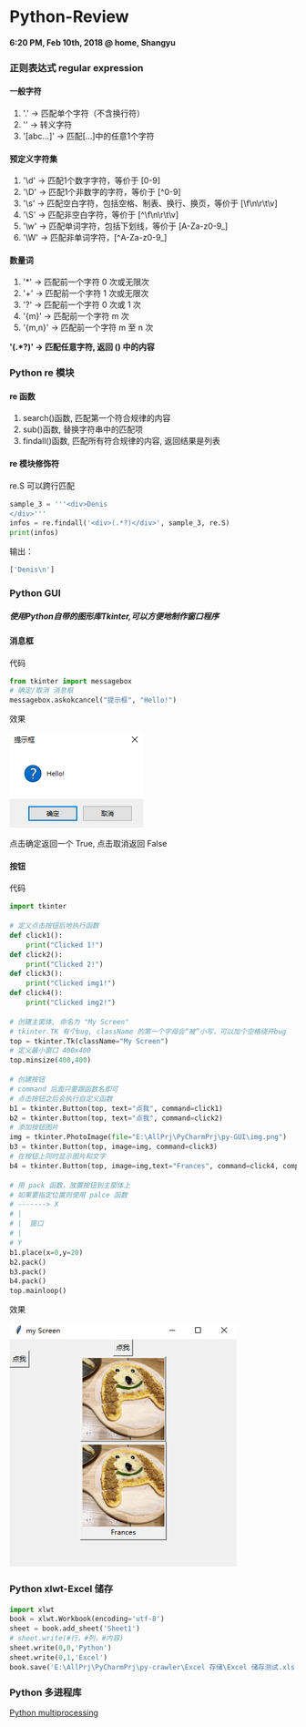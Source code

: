 # Python-Review

#### 6:20 PM, Feb 10th, 2018 @ home, Shangyu

### 正则表达式 regular expression

#### 一般字符

1. '.' -> 匹配单个字符（不含换行符）
2. '\' -> 转义字符
3. '[abc...]' -> 匹配[...]中的任意1个字符

####  预定义字符集

1. '\d' -> 匹配1个数字字符，等价于 [0-9]
2. '\D' -> 匹配1个非数字的字符，等价于 [^0-9]
3. '\s' -> 匹配空白字符，包括空格、制表、换行、换页，等价于 [\f\n\r\t\v]
4. '\S' -> 匹配非空白字符，等价于 [^\f\n\r\t\v]
5. '\w' -> 匹配单词字符，包括下划线，等价于 [A-Za-z0-9_]
6. '\W' -> 匹配非单词字符，[^A-Za-z0-9_]

####  数量词

1. '*' -> 匹配前一个字符 0 次或无限次
2. '+' -> 匹配前一个字符 1 次或无限次
3. '?' -> 匹配前一个字符 0 次或 1 次
4. '{m}' -> 匹配前一个字符 m 次
5. '{m,n}' -> 匹配前一个字符 m 至 n 次

__'(.*?)' -> 匹配任意字符, 返回 () 中的内容__

### Python re 模块

#### re 函数

1. search()函数, 匹配第一个符合规律的内容
2. sub()函数, 替换字符串中的匹配项
3. findall()函数, 匹配所有符合规律的内容, 返回结果是列表

#### re 模块修饰符
re.S 可以跨行匹配

```python
sample_3 = '''<div>Denis
</div>'''
infos = re.findall('<div>(.*?)</div>', sample_3, re.S)
print(infos)
```

输出：

```python
['Denis\n']
```

### Python GUI

##### 使用Python自带的图形库Tkinter,可以方便地制作窗口程序

#### 消息框

代码

```python
from tkinter import messagebox
# 确定/取消 消息框
messagebox.askokcancel("提示框", "Hello!")
```

效果

![](https://github.com/Oslomayor/Markdown-Imglib/blob/master/Imgs/tkinter%E6%B6%88%E6%81%AF%E6%A1%86.PNG?raw=true)

点击确定返回一个 True, 点击取消返回 False

#### 按钮

代码

```python
import tkinter

# 定义点击按钮后地执行函数
def click1():
    print("Clicked 1!")
def click2():
    print("Clicked 2!")
def click3():
    print("Clicked img1!")
def click4():
    print("Clicked img2!")

# 创建主窗体, 命名为 "My Screen"
# tkinter.TK 有个bug, className 的第一个字母会“被”小写，可以加个空格绕开bug
top = tkinter.Tk(className="My Screen")
# 定义最小窗口 400x400
top.minsize(400,400)

# 创建按钮
# command 后面只要跟函数名即可
# 点击按钮之后会执行自定义函数
b1 = tkinter.Button(top, text="点我", command=click1)
b2 = tkinter.Button(top, text="点我", command=click2)
# 添加按钮图片
img = tkinter.PhotoImage(file="E:\AllPrj\PyCharmPrj\py-GUI\img.png")
b3 = tkinter.Button(top, image=img, command=click3)
# 在按钮上同时显示图片和文字
b4 = tkinter.Button(top, image=img,text="Frances", command=click4, compound="top")

# 用 pack 函数，放置按钮到主窗体上
# 如果要指定位置则使用 palce 函数
# -------> X
# |
# |  窗口
# |
# Y
b1.place(x=0,y=20)
b2.pack()
b3.pack()
b4.pack()
top.mainloop()
```

效果

![](https://github.com/Oslomayor/Markdown-Imglib/blob/master/Imgs/tkinter%E6%8C%89%E9%92%AE.PNG?raw=true)

### Python xlwt-Excel 储存
```python
import xlwt
book = xlwt.Workbook(encoding='utf-8')
sheet = book.add_sheet('Sheet1')
# sheet.write(#行，#列，#内容)
sheet.write(0,0,'Python')
sheet.write(0,1,'Excel')
book.save('E:\AllPrj\PyCharmPrj\py-crawler\Excel 存储\Excel 储存测试.xls')
```

### Python 多进程库
[Python multiprocessing](https://github.com/Oslomayor/Python-Multiprocessing-Test)
